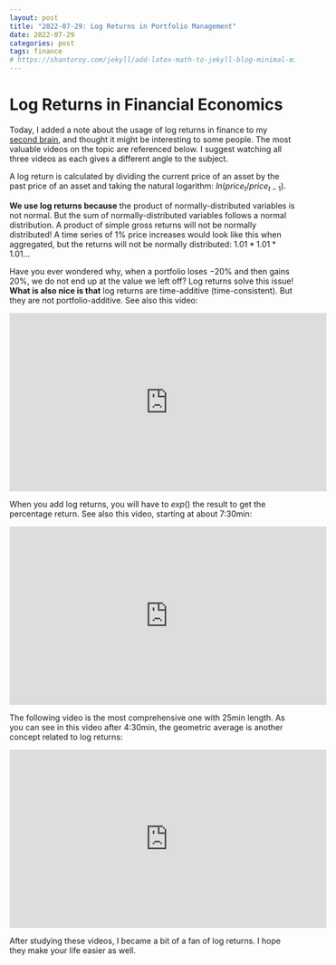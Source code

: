 ```yaml
---
layout: post
title: "2022-07-29: Log Returns in Portfolio Management"
date: 2022-07-29
categories: post
tags: finance
# https://shantoroy.com/jekyll/add-latex-math-to-jekyll-blog-minimal-mistakes/
---
```

<script type="text/javascript" async
    src="https://cdnjs.cloudflare.com/ajax/libs/mathjax/2.7.6/MathJax.js?config=TeX-MML-AM_CHTML">
</script>

<script type="text/x-mathjax-config">
    MathJax.Hub.Config({
        extensions: ["tex2jax.js"],
        jax: ["input/TeX", "output/HTML-CSS"],
        tex2jax: {
        inlineMath: [ ['$','$'], ["\\(","\\)"] ],
        displayMath: [ ['$$','$$'], ["\\[","\\]"] ],
        processEscapes: true
        },
        "HTML-CSS": { availableFonts: ["TeX"] }
    });
</script>

# Log Returns in Financial Economics

Today, I added a note about the usage of log returns in finance to my [second brain](/secondbrain), and thought it might be interesting to some people. The most valuable videos on the topic are referenced below. I suggest watching all three videos as each gives a different angle to the subject.

A log return is calculated by dividing the current price of an asset by the past price of an asset and taking the natural logarithm: $ln(price_{t}/price_{t-1})$.

**We use log returns because** the product of normally-distributed variables is not normal. But the sum of normally-distributed variables follows a normal distribution. A product of simple gross returns will not be normally distributed! A time series of $1\%$ price increases would look like this when aggregated, but the returns will not be normally distributed: $1.01 * 1.01 * 1.01 ...$

Have you ever wondered why, when a portfolio loses $-20\%$ and then gains $20\%$, we do not end up at the value we left off? Log returns solve this issue! **What is also nice is that** log returns are time-additive (time-consistent). But they are not portfolio-additive. See also this video:

<iframe width="560" height="315" src="https://www.youtube-nocookie.com/embed/PtoUlt3V0CI" title="YouTube video player" frameborder="0" allow="accelerometer; autoplay; clipboard-write; encrypted-media; gyroscope; picture-in-picture" allowfullscreen></iframe>

When you add log returns, you will have to $exp()$ the result to get the percentage return. See also this video, starting at about 7:30min:

<iframe width="560" height="315" src="https://www.youtube-nocookie.com/embed/47h5VsGahfc?start=448" title="YouTube video player" frameborder="0" allow="accelerometer; autoplay; clipboard-write; encrypted-media; gyroscope; picture-in-picture" allowfullscreen></iframe>

The following video is the most comprehensive one with 25min length. As you can see in this video after 4:30min, the geometric average is another concept related to log returns:

<iframe width="560" height="315" src="https://www.youtube-nocookie.com/embed/sR5foYbymaE" title="YouTube video player" frameborder="0" allow="accelerometer; autoplay; clipboard-write; encrypted-media; gyroscope; picture-in-picture" allowfullscreen></iframe>

After studying these videos, I became a bit of a fan of log returns. I hope they make your life easier as well.
